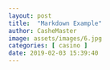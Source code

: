 ```yaml
---
layout: post
title:  "Markdown Example"
author: CasheMaster
image: assets/images/6.jpg
categories: [ casino ]
date: 2019-02-03 15:39:40
---
```

